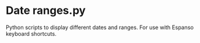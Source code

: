 # Date ranges.py
Python scripts to display different dates and ranges. For use with Espanso keyboard shortcuts.
